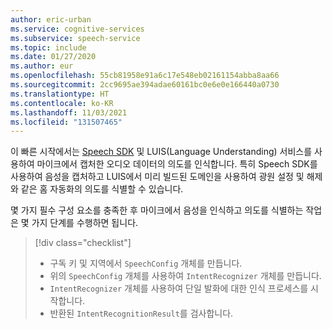 ```yaml
---
author: eric-urban
ms.service: cognitive-services
ms.subservice: speech-service
ms.topic: include
ms.date: 01/27/2020
ms.author: eur
ms.openlocfilehash: 55cb81958e91a6c17e548eb02161154abba8aa66
ms.sourcegitcommit: 2cc9695ae394adae60161bc0e6e0e166440a0730
ms.translationtype: HT
ms.contentlocale: ko-KR
ms.lasthandoff: 11/03/2021
ms.locfileid: "131507465"
---
```

이 빠른 시작에서는 [Speech SDK](~/articles/cognitive-services/speech-service/speech-sdk.md) 및 LUIS(Language Understanding) 서비스를 사용하여 마이크에서 캡처한 오디오 데이터의 의도를 인식합니다. 특히 Speech SDK를 사용하여 음성을 캡처하고 LUIS에서 미리 빌드된 도메인을 사용하여 광원 설정 및 해제와 같은 홈 자동화의 의도를 식별할 수 있습니다. 

몇 가지 필수 구성 요소를 충족한 후 마이크에서 음성을 인식하고 의도를 식별하는 작업은 몇 가지 단계를 수행하면 됩니다.

> [!div class="checklist"]
>
> * 구독 키 및 지역에서 `SpeechConfig` 개체를 만듭니다.
> * 위의 `SpeechConfig` 개체를 사용하여 `IntentRecognizer` 개체를 만듭니다.
> * `IntentRecognizer` 개체를 사용하여 단일 발화에 대한 인식 프로세스를 시작합니다.
> * 반환된 `IntentRecognitionResult`를 검사합니다.

